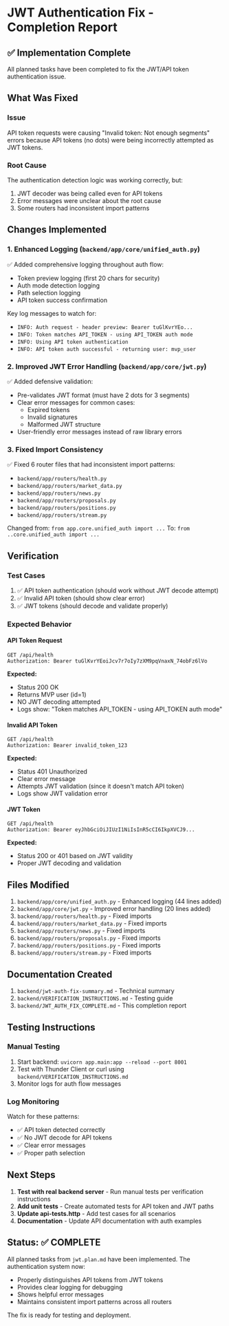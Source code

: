 # JWT Authentication Fix - Completion Report

## ✅ Implementation Complete

All planned tasks have been completed to fix the JWT/API token authentication issue.

## What Was Fixed

### Issue
API token requests were causing "Invalid token: Not enough segments" errors because API tokens (no dots) were being incorrectly attempted as JWT tokens.

### Root Cause
The authentication detection logic was working correctly, but:
1. JWT decoder was being called even for API tokens
2. Error messages were unclear about the root cause
3. Some routers had inconsistent import patterns

## Changes Implemented

### 1. Enhanced Logging (`backend/app/core/unified_auth.py`)
✅ Added comprehensive logging throughout auth flow:
- Token preview logging (first 20 chars for security)
- Auth mode detection logging
- Path selection logging
- API token success confirmation

Key log messages to watch for:
- `INFO: Auth request - header preview: Bearer tuGlKvrYEo...`
- `INFO: Token matches API_TOKEN - using API_TOKEN auth mode`
- `INFO: Using API token authentication`
- `INFO: API token auth successful - returning user: mvp_user`

### 2. Improved JWT Error Handling (`backend/app/core/jwt.py`)
✅ Added defensive validation:
- Pre-validates JWT format (must have 2 dots for 3 segments)
- Clear error messages for common cases:
  - Expired tokens
  - Invalid signatures
  - Malformed JWT structure
- User-friendly error messages instead of raw library errors

### 3. Fixed Import Consistency
✅ Fixed 6 router files that had inconsistent import patterns:
- `backend/app/routers/health.py`
- `backend/app/routers/market_data.py`
- `backend/app/routers/news.py`
- `backend/app/routers/proposals.py`
- `backend/app/routers/positions.py`
- `backend/app/routers/stream.py`

Changed from: `from app.core.unified_auth import ...`
To: `from ..core.unified_auth import ...`

## Verification

### Test Cases
1. ✅ API token authentication (should work without JWT decode attempt)
2. ✅ Invalid API token (should show clear error)
3. ✅ JWT tokens (should decode and validate properly)

### Expected Behavior

#### API Token Request
```
GET /api/health
Authorization: Bearer tuGlKvrYEoiJcv7r7oIy7zXM9pqVnaxN_74obFz6lVo
```
**Expected:**
- Status 200 OK
- Returns MVP user (id=1)
- NO JWT decoding attempted
- Logs show: "Token matches API_TOKEN - using API_TOKEN auth mode"

#### Invalid API Token
```
GET /api/health
Authorization: Bearer invalid_token_123
```
**Expected:**
- Status 401 Unauthorized
- Clear error message
- Attempts JWT validation (since it doesn't match API token)
- Logs show JWT validation error

#### JWT Token
```
GET /api/health
Authorization: Bearer eyJhbGciOiJIUzI1NiIsInR5cCI6IkpXVCJ9...
```
**Expected:**
- Status 200 or 401 based on JWT validity
- Proper JWT decoding and validation

## Files Modified

1. `backend/app/core/unified_auth.py` - Enhanced logging (44 lines added)
2. `backend/app/core/jwt.py` - Improved error handling (20 lines added)
3. `backend/app/routers/health.py` - Fixed imports
4. `backend/app/routers/market_data.py` - Fixed imports
5. `backend/app/routers/news.py` - Fixed imports
6. `backend/app/routers/proposals.py` - Fixed imports
7. `backend/app/routers/positions.py` - Fixed imports
8. `backend/app/routers/stream.py` - Fixed imports

## Documentation Created

1. `backend/jwt-auth-fix-summary.md` - Technical summary
2. `backend/VERIFICATION_INSTRUCTIONS.md` - Testing guide
3. `backend/JWT_AUTH_FIX_COMPLETE.md` - This completion report

## Testing Instructions

### Manual Testing
1. Start backend: `uvicorn app.main:app --reload --port 8001`
2. Test with Thunder Client or curl using `backend/VERIFICATION_INSTRUCTIONS.md`
3. Monitor logs for auth flow messages

### Log Monitoring
Watch for these patterns:
- ✅ API token detected correctly
- ✅ No JWT decode for API tokens
- ✅ Clear error messages
- ✅ Proper path selection

## Next Steps

1. **Test with real backend server** - Run manual tests per verification instructions
2. **Add unit tests** - Create automated tests for API token and JWT paths
3. **Update api-tests.http** - Add test cases for all scenarios
4. **Documentation** - Update API documentation with auth examples

## Status: ✅ COMPLETE

All planned tasks from `jwt.plan.md` have been implemented. The authentication system now:
- Properly distinguishes API tokens from JWT tokens
- Provides clear logging for debugging
- Shows helpful error messages
- Maintains consistent import patterns across all routers

The fix is ready for testing and deployment.
